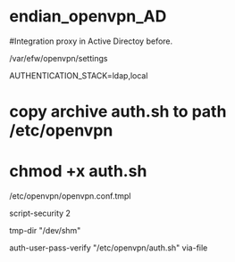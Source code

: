 # endian_openvpn_AD

#Integration proxy in Active Directoy before.

/var/efw/openvpn/settings

AUTHENTICATION_STACK=ldap,local

# copy archive auth.sh to path /etc/openvpn
# chmod +x auth.sh

/etc/openvpn/openvpn.conf.tmpl

script-security 2

tmp-dir "/dev/shm"

auth-user-pass-verify "/etc/openvpn/auth.sh" via-file
